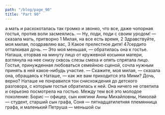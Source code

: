 ```yaml
---
path: "/blog/page_90"
title: "Part 90"
---
```


а мать и расхохоталась так громко и звонко, что все, даже чопорная гостья, против воли засмеялись.
— Ну, поди, поди с своим уродом! — сказала мать, притворно 1 Милая, на все есть время,
2 Здравствуйте, моя милая, поздравляю вас,
3 Какое прелестное дитя!
47сердито отталкивая дочь. — Это моя меньшая, — обратилась она к гостье.
Наташа, оторвав на минуту лицо от кружевной косынки матери, взглянула на нее снизу сквозь слезы смеха и опять спрятала лицо.
Гостья, принужденная любоваться семейною сценой, сочла нужным принять в ней какое-нибудь участие.
— Скажите, моя милая, — сказала она, обращаясь к Наташе, — как же вам приходится эта Мими? Дочь, верно?
Наташе не понравился тон снисхождения до детского разговора, с которым гостья обратилась к ней. Она ничего не ответила и серьезно посмотрела на гостью.
Между тем всё это молодое поколение: Борис — офицер, сын княгини Анны Михайловны, Николай — студент, старший сын графа, Соня — пятнадцатилетняя племянница графа, и маленький Петруша — меньшой сы
